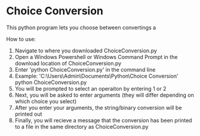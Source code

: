 # Choice Conversion

This python program lets you choose between convertings a 

How to use:

1. Navigate to where you downloaded ChoiceConversion.py
2. Open a Windows Powershell or Windows Command Prompt in the download location of ChoiceConversion.py
3. Enter 'python ChoiceConversion.py' in the command line
4. Example: 'C:\Users\Admin\Documents\Python\Choice Conversion' python ChoiceConversion.py
5. You will be prompted to select an operaiton by entering 1 or 2
6. Next, you will be asked to enter arguments (they will differ depending on which choice you select)
7. After you enter your arguments, the string/binary conversion will be printed out
8. Finally, you will recieve a message that the conversion has been printed to a file in the same directory as ChoiceConversion.py